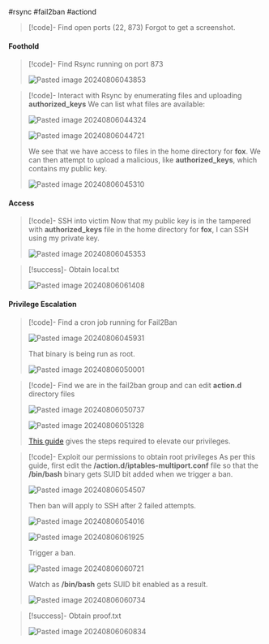 #rsync #fail2ban #actiond

>[!code]- Find open ports (22, 873)
>Forgot to get a screenshot.
#### Foothold

>[!code]- Find Rsync running on port 873
>
>![Pasted image 20240806043853](/Images/Pasted%20image%2020240806043853.png)

>[!code]- Interact with Rsync by enumerating files and uploading **authorized_keys**
>We can list what files are available:
>
>![Pasted image 20240806044324](/Images/Pasted%20image%2020240806044324.png)
>
>![Pasted image 20240806044721](/Images/Pasted%20image%2020240806044721.png)
>
>We see that we have access to files in the home directory for **fox**. We can then attempt to upload a malicious, like **authorized_keys**, which contains my public key.
>
>![Pasted image 20240806045310](/Images/Pasted%20image%2020240806045310.png)
#### Access

>[!code]- SSH into victim
>Now that my public key is in the tampered with **authorized_keys** file in the home directory for **fox**, I can SSH using my private key.
>
>![Pasted image 20240806045353](/Images/Pasted%20image%2020240806045353.png)

>[!success]- Obtain local.txt
>
>![Pasted image 20240806061408](/Images/Pasted%20image%2020240806061408.png)
#### Privilege Escalation

>[!code]- Find a cron job running for Fail2Ban
>
>![Pasted image 20240806045931](/Images/Pasted%20image%2020240806045931.png)
>
>That binary is being run as root.
>
>![Pasted image 20240806050001](/Images/Pasted%20image%2020240806050001.png)

>[!code]- Find we are in the fail2ban group and can edit **action.d** directory files
>
>![Pasted image 20240806050737](/Images/Pasted%20image%2020240806050737.png)
>
>![Pasted image 20240806051328](/Images/Pasted%20image%2020240806051328.png)
>
>[This guide](https://juggernaut-sec.com/fail2ban-lpe/#Hunting_for_Users_in_the_fail2ban_Group) gives the steps required to elevate our privileges.
>

>[!code]- Exploit our permissions to obtain root privileges
>As per this guide, first edit the **/action.d/iptables-multiport.conf** file so that the **/bin/bash** binary gets SUID bit added when we trigger a ban.
>
>![Pasted image 20240806054507](/Images/Pasted%20image%2020240806054507.png)
>
>Then ban will apply to SSH after 2 failed attempts.
>
>![Pasted image 20240806054016](/Images/Pasted%20image%2020240806054016.png)
>
>![Pasted image 20240806061925](/Images/Pasted%20image%2020240806061925.png)
>
>Trigger a ban.
>
>![Pasted image 20240806060721](/Images/Pasted%20image%2020240806060721.png)
>
>Watch as **/bin/bash** gets SUID bit enabled as a result.
>
>![Pasted image 20240806060734](/Images/Pasted%20image%2020240806060734.png)

>[!success]- Obtain proof.txt
>
>![Pasted image 20240806060834](/Images/Pasted%20image%2020240806060834.png)